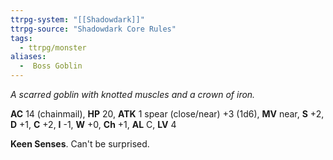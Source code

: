 ```yaml
---
ttrpg-system: "[[Shadowdark]]"
ttrpg-source: "Shadowdark Core Rules"
tags:
  - ttrpg/monster
aliases:
  -  Boss Goblin
---
```


_A scarred goblin with knotted muscles and a crown of iron._

**AC** 14 (chainmail), **HP** 20, **ATK** 1 spear (close/near) +3 (1d6), **MV** near, **S** +2, **D** +1, **C** +2, **I** -1, **W** +0, **Ch** +1, **AL** C, **LV** 4

**Keen Senses**. Can't be surprised.

